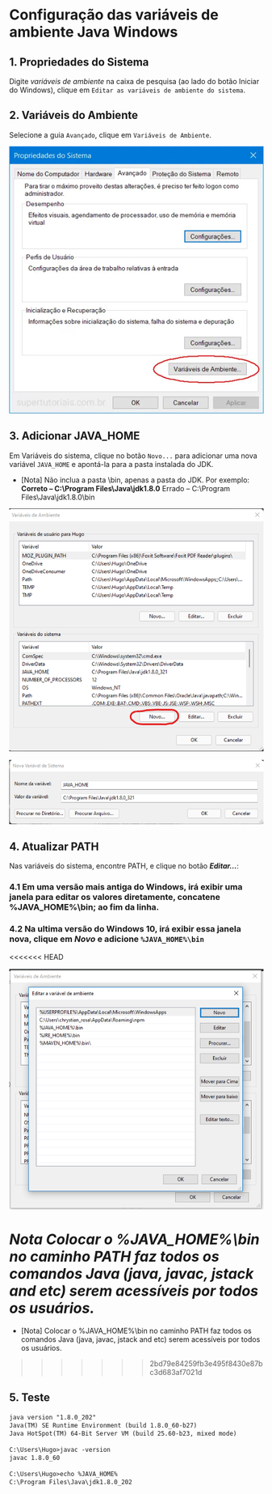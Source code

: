 # Configuração das variáveis de ambiente Java Windows

## 1. Propriedades do Sistema

Digite *variáveis de ambiente* na caixa de pesquisa (ao lado do botão Iniciar do Windows), clique em `Editar as variáveis de ambiente do sistema`.

## 2. Variáveis do Ambiente

Selecione a guia `Avançado`, clique em `Variáveis de Ambiente`.

<p align="center"><img src="./imagem1.webp" alt="imagem 2"></p>

## 3. Adicionar JAVA_HOME

Em Variáveis do sistema, clique no botão `Novo...` para adicionar uma nova variável `JAVA_HOME` e apontá-la para a pasta instalada do JDK.

- [Nota]
Não inclua a pasta \bin, apenas a pasta do JDK. Por exemplo:
**Correto – C:\Program Files\Java\jdk1.8.0**
Errado – C:\Program Files\Java\jdk1.8.0\bin

<p align="center"><img src="./imagem2.png" alt="imagem 2"></p>

<p align="center"><img src="./imagem3.png" alt="imagem 2"></p>


## 4. Atualizar PATH

Nas variáveis do sistema, encontre PATH, e clique no botão ***Editar...***:

### 4.1 Em uma versão mais antiga do Windows, irá exibir uma janela para editar os valores diretamente, concatene %JAVA_HOME%\bin; ao fim da linha.

### 4.2 Na ultima versão do Windows 10, irá exibir essa janela nova, clique em ***Novo*** e adicione `%JAVA_HOME%\bin`

<<<<<<< HEAD
<br>

<p align="center"><img src="./imagem4.webp" alt="imagem 2"></p>


*Nota*
*Colocar o %JAVA_HOME%\bin no caminho PATH faz todos os comandos Java (java, javac, jstack and etc) serem acessíveis por todos os usuários.*
=======
- [Nota]
Colocar o %JAVA_HOME%\bin no caminho PATH faz todos os comandos Java (java, javac, jstack and etc) serem acessíveis por todos os usuários.
>>>>>>> 2bd79e84259fb3e495f8430e87bc3d683af7021d

## 5. Teste

```C:\Users\Hugo>java -version
java version "1.8.0_202"
Java(TM) SE Runtime Environment (build 1.8.0_60-b27)
Java HotSpot(TM) 64-Bit Server VM (build 25.60-b23, mixed mode)

C:\Users\Hugo>javac -version
javac 1.8.0_60

C:\Users\Hugo>echo %JAVA_HOME%
C:\Program Files\Java\jdk1.8.0_202
```

